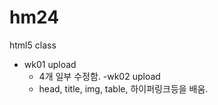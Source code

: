 # hm24
html5 class

- wk01 upload
  - 4개 일부 수정함.
-wk02 upload
  - head, title, img, table, 하이퍼링크<a>등을 배움.
